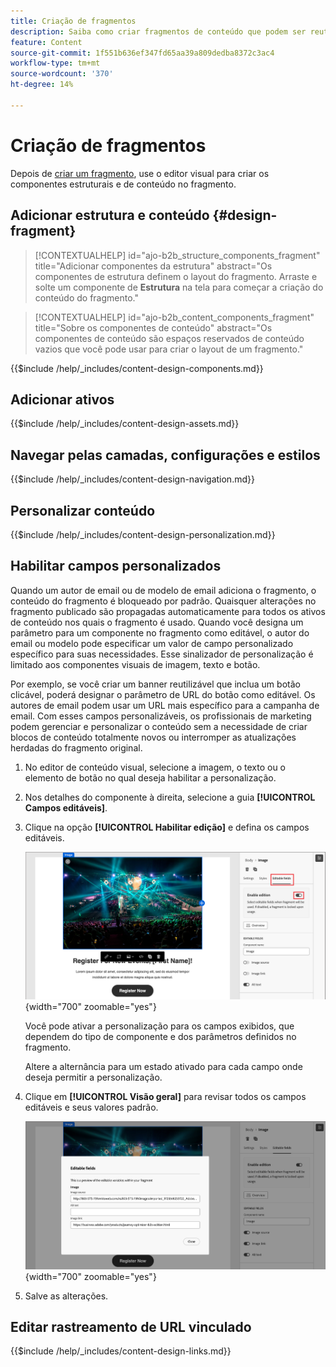 ```yaml
---
title: Criação de fragmentos
description: Saiba como criar fragmentos de conteúdo que podem ser reutilizados para seus emails e designs de modelo para obter eficiência e manter os padrões de design e marca.
feature: Content
source-git-commit: 1f551b636ef347fd65aa39a809dedba8372c3ac4
workflow-type: tm+mt
source-wordcount: '370'
ht-degree: 14%

---
```


# Criação de fragmentos

Depois de [criar um fragmento](./fragments.md#create-fragments), use o editor visual para criar os componentes estruturais e de conteúdo no fragmento.

## Adicionar estrutura e conteúdo {#design-fragment}

>[!CONTEXTUALHELP]
>id="ajo-b2b_structure_components_fragment"
>title="Adicionar componentes da estrutura"
>abstract="Os componentes de estrutura definem o layout do fragmento. Arraste e solte um componente de **Estrutura** na tela para começar a criação do conteúdo do fragmento."

>[!CONTEXTUALHELP]
>id="ajo-b2b_content_components_fragment"
>title="Sobre os componentes de conteúdo"
>abstract="Os componentes de conteúdo são espaços reservados de conteúdo vazios que você pode usar para criar o layout de um fragmento."

{{$include /help/_includes/content-design-components.md}}

## Adicionar ativos

{{$include /help/_includes/content-design-assets.md}}

## Navegar pelas camadas, configurações e estilos

{{$include /help/_includes/content-design-navigation.md}}

## Personalizar conteúdo

{{$include /help/_includes/content-design-personalization.md}}

## Habilitar campos personalizados

Quando um autor de email ou de modelo de email adiciona o fragmento, o conteúdo do fragmento é bloqueado por padrão. Quaisquer alterações no fragmento publicado são propagadas automaticamente para todos os ativos de conteúdo nos quais o fragmento é usado. Quando você designa um parâmetro para um componente no fragmento como editável, o autor do email ou modelo pode especificar um valor de campo personalizado específico para suas necessidades. Esse sinalizador de personalização é limitado aos componentes visuais de imagem, texto e botão.

Por exemplo, se você criar um banner reutilizável que inclua um botão clicável, poderá designar o parâmetro de URL do botão como editável. Os autores de email podem usar um URL mais específico para a campanha de email. Com esses campos personalizáveis, os profissionais de marketing podem gerenciar e personalizar o conteúdo sem a necessidade de criar blocos de conteúdo totalmente novos ou interromper as atualizações herdadas do fragmento original.

1. No editor de conteúdo visual, selecione a imagem, o texto ou o elemento de botão no qual deseja habilitar a personalização.

1. Nos detalhes do componente à direita, selecione a guia **[!UICONTROL Campos editáveis]**.

1. Clique na opção **[!UICONTROL Habilitar edição]** e defina os campos editáveis.

   ![Habilitar campos editáveis para um componente de imagem de fragmento](./assets/fragment-editable-fields-image.png){width="700" zoomable="yes"}

   Você pode ativar a personalização para os campos exibidos, que dependem do tipo de componente e dos parâmetros definidos no fragmento.

   Altere a alternância para um estado ativado para cada campo onde deseja permitir a personalização.

1. Clique em **[!UICONTROL Visão geral]** para revisar todos os campos editáveis e seus valores padrão.

   ![Revisar os campos editáveis e seus valores padrão](./assets/fragment-editable-fields-image-overview.png){width="700" zoomable="yes"}

1. Salve as alterações.

## Editar rastreamento de URL vinculado

{{$include /help/_includes/content-design-links.md}}
